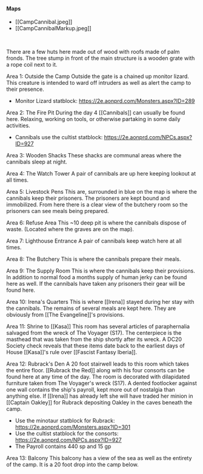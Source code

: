 #### Maps
- [[CampCannibal.jpeg]]
- [[CampCannibalMarkup.jpeg]]
<br>

There are a few huts here made out of wood with roofs made of palm fronds. The tree stump in front of the main structure is a wooden grate with a rope coil next to it.

Area 1: Outside the Camp
Outside the gate is a chained up monitor lizard. This creature is intended to ward off intruders as well as alert the camp to their presence.
- Monitor Lizard statblock: https://2e.aonprd.com/Monsters.aspx?ID=289

Area 2: The Fire Pit
During the day 4 [[Cannibals]] can usually be found here. Relaxing, working on tools, or otherwise partaking in some daily activities.
- Cannibals use the cultist statblock: https://2e.aonprd.com/NPCs.aspx?ID=927

Area 3: Wooden Shacks
These shacks are communal areas where the cannibals sleep at night. 

Area 4: The Watch Tower
A pair of cannibals are up here keeping lookout at all times.

Area 5: Livestock Pens
This are, surrounded in blue on the map is where the cannibals keep their prisoners. The prisoners are kept bound and immobilized. From here there is a clear view of the butchery room so the prisoners can see meals being prepared.

Area 6: Refuse Area
This ~10 deep pit is where the cannibals dispose of waste. (Located where the graves are on the map).

Area 7: Lighthouse Entrance 
A pair of cannibals keep watch here at all times.

Area 8: The Butchery
This is where the cannibals prepare their meals.

Area 9: The Supply Room
This is where the cannibals keep their provisions. In addition to normal food a months supply of human jerky can be found here as well. If the cannibals have taken any prisoners their gear will be found here.

Area 10: Irena's Quarters
This is where [[Irena]] stayed during her stay with the cannibals. The remains of several meals are kept here. They are obviously from [[The Evangeline]]'s provisions.

Area 11: Shrine to [[Kasa]]
This room has several articles of paraphernalia salvaged from the wreck of The Voyager (S17). The centerpiece is the masthead that was taken from the ship shortly after its wreck. A DC20 Society check reveals that these items date back to the earliest days of House [[Kasa]]'s rule over [[Fascist Fantasy Iberia]].

Area 12: Rubrack's Den
A 20 foot stairwell leads to this room which takes the entire floor. [[Rubrack the Red]] along with his four consorts can be found here at any time of the day. The room is decorated with dilapidated furniture taken from The Voyager's wreck (S17). A dented footlocker against one wall contains the ship's payroll, kept more out of nostalgia than anything else. If [[Irena]] has already left she will have traded her minion in [[Captain Oakley]] for Rubrack depositing Oakley in the caves beneath the camp.
- Use the minotaur statblock for Rubrack: https://2e.aonprd.com/Monsters.aspx?ID=301
- Use the cultist statblock for the consorts: https://2e.aonprd.com/NPCs.aspx?ID=927
- The Payroll contains 440 sp and 15 gp

Area 13: Balcony
This balcony has a view of the sea as well as the entirety of the camp. It is a 20 foot drop into the camp below.
